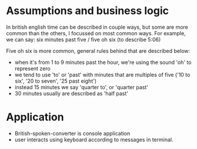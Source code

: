 # Assumptions and business logic

In british english time can be described in couple ways, but some are more common than the others, I focussed on most common ways.
For example, we can say: six minutes past five / five oh six (to describe 5:06)

Five oh six is more common, general rules behind that are described below:

- when it's from 1 to 9 minutes past the hour, we're using the sound 'oh' to represent zero
- we tend to use 'to' or 'past' with minutes that are multiples of five ('10 to six', '20 to seven', '25 past eight')
- instead 15 minutes we say 'quarter to', or 'quarter past'
- 30 minutes usually are described as 'half past'

# Application
- British-spoken-converter is console application
- user interacts using keyboard according to messages in terminal.